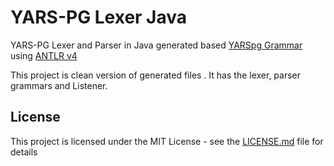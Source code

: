 # YARS-PG Lexer Java

YARS-PG Lexer and Parser in Java generated based [YARSpg Grammar](https://github.com/lszeremeta/antlr-yarspg) using [ANTLR v4](https://github.com/antlr/antlr4)

This project is clean version of generated files . It has the lexer, parser grammars and Listener.


## License

This project is licensed under the MIT License - see the [LICENSE.md](LICENSE.md) file for details
